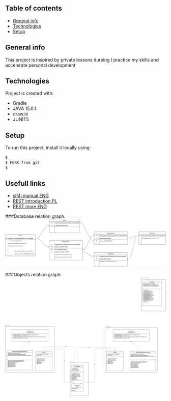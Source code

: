## Table of contents
* [General info](#general-info)
* [Technologies](#technologies)
* [Setup](#setup)

## General info
This project is inspired by private lessons dureing I practice my skills and accelerate personal development

## Technologies
Project is created with:
* Gradle
* JAVA 15.0.1.
* draw.io
* JUNIT5

## Setup
To run this project, install it locally using:

```
$ 
$ FORK from git
$ 
```

## Usefull links
* [slf4j manual ENG](http://www.slf4j.org/manual.html)
* [REST introduction PL](https://devszczepaniak.pl/wstep-do-rest-api/)
* [REST more ENG](https://restfulapi.net/)

###Database relation graph:
![Algorithm schema](dbGraph.png)

###Objects relation graph:
![Algorithm schema](umlGraph.png)

